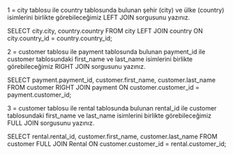 1 = city tablosu ile country tablosunda bulunan şehir (city) ve ülke (country) isimlerini birlikte görebileceğimiz LEFT JOIN sorgusunu yazınız.

SELECT city.city, country.country
FROM city
LEFT JOIN country ON city.country_id = country.country_id;


2 = customer tablosu ile payment tablosunda bulunan payment_id ile customer tablosundaki first_name ve last_name isimlerini birlikte görebileceğimiz RIGHT JOIN sorgusunu yazınız.

SELECT payment.payment_id, customer.first_name, customer.last_name
FROM customer
RIGHT JOIN payment ON customer.customer_id = payment.customer_id;


3 = customer tablosu ile rental tablosunda bulunan rental_id ile customer tablosundaki first_name ve last_name isimlerini birlikte görebileceğimiz FULL JOIN sorgusunu yazınız.

SELECT rental.rental_id, customer.first_name, customer.last_name
FROM customer
FULL JOIN Rental ON customer.customer_id = rental.customer_id;
